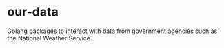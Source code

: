 # our-data
Golang packages to interact with data from government agencies such as the National Weather Service.
